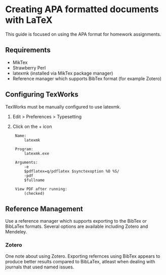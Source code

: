 # Creating APA formatted documents with LaTeX

This guide is focused on using the APA format for homework assignments.

## Requirements

* MikTex
* Strawberry Perl
* latexmk (installed via MikTex package manager)
* Reference manager which supports BibTex format (for example Zotero)

## Configuring TexWorks

TexWorks must be manually configured to use latexmk.

1. Edit > Preferences > Typesetting
2. Click on the + icon

        Name:
            latexmk

        Program:
            latexmk.exe

        Arguments:
            -e
            $pdflatex=q/pdflatex $synctexoption %O %S/
            -pdf
            $fullname

        View PDF after running:
            (checked)

## Reference Management

Use a reference manager which supports exporting to the BibTex or BibLaTex
formats. Several options are available including Zotero and Mendeley.

### Zotero

One note about using Zotero. Exporting refernces using BibTex appears to
produce better results compared to BibLaTex, atleast when dealing with
journals that used named issues.
